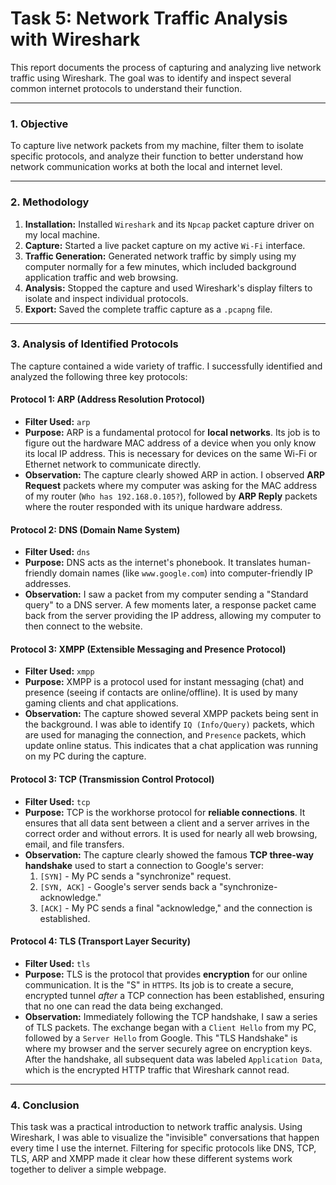 # Task 5: Network Traffic Analysis with Wireshark

This report documents the process of capturing and analyzing live network traffic using Wireshark. The goal was to identify and inspect several common internet protocols to understand their function.

---

### 1. Objective

To capture live network packets from my machine, filter them to isolate specific protocols, and analyze their function to better understand how network communication works at both the local and internet level.

---

### 2. Methodology

1.  **Installation:** Installed `Wireshark` and its `Npcap` packet capture driver on my local machine.
2.  **Capture:** Started a live packet capture on my active `Wi-Fi` interface.
3.  **Traffic Generation:** Generated network traffic by simply using my computer normally for a few minutes, which included background application traffic and web browsing.
4.  **Analysis:** Stopped the capture and used Wireshark's display filters to isolate and inspect individual protocols.
5.  **Export:** Saved the complete traffic capture as a `.pcapng` file.

---

### 3. Analysis of Identified Protocols

The capture contained a wide variety of traffic. I successfully identified and analyzed the following three key protocols:

#### Protocol 1: ARP (Address Resolution Protocol)
*   **Filter Used:** `arp`
*   **Purpose:** ARP is a fundamental protocol for **local networks**. Its job is to figure out the hardware MAC address of a device when you only know its local IP address. This is necessary for devices on the same Wi-Fi or Ethernet network to communicate directly.
*   **Observation:** The capture clearly showed ARP in action. I observed **ARP Request** packets where my computer was asking for the MAC address of my router (`Who has 192.168.0.105?`), followed by **ARP Reply** packets where the router responded with its unique hardware address.

#### Protocol 2: DNS (Domain Name System)
*   **Filter Used:** `dns`
*   **Purpose:** DNS acts as the internet's phonebook. It translates human-friendly domain names (like `www.google.com`) into computer-friendly IP addresses.
*   **Observation:** I saw a packet from my computer sending a "Standard query" to a DNS server. A few moments later, a response packet came back from the server providing the IP address, allowing my computer to then connect to the website.

#### Protocol 3: XMPP (Extensible Messaging and Presence Protocol)
*   **Filter Used:** `xmpp`
*   **Purpose:** XMPP is a protocol used for instant messaging (chat) and presence (seeing if contacts are online/offline). It is used by many gaming clients and chat applications.
*   **Observation:** The capture showed several XMPP packets being sent in the background. I was able to identify `IQ (Info/Query)` packets, which are used for managing the connection, and `Presence` packets, which update online status. This indicates that a chat application was running on my PC during the capture.

#### **Protocol 3: TCP (Transmission Control Protocol)**
*   **Filter Used:** `tcp`
*   **Purpose:** TCP is the workhorse protocol for **reliable connections**. It ensures that all data sent between a client and a server arrives in the correct order and without errors. It is used for nearly all web browsing, email, and file transfers.
*   **Observation:** The capture clearly showed the famous **TCP three-way handshake** used to start a connection to Google's server:
    1.  `[SYN]` - My PC sends a "synchronize" request.
    2.  `[SYN, ACK]` - Google's server sends back a "synchronize-acknowledge."
    3.  `[ACK]` - My PC sends a final "acknowledge," and the connection is established.

#### **Protocol 4: TLS (Transport Layer Security)**
*   **Filter Used:** `tls`
*   **Purpose:** TLS is the protocol that provides **encryption** for our online communication. It is the "S" in `HTTPS`. Its job is to create a secure, encrypted tunnel *after* a TCP connection has been established, ensuring that no one can read the data being exchanged.
*   **Observation:** Immediately following the TCP handshake, I saw a series of TLS packets. The exchange began with a `Client Hello` from my PC, followed by a `Server Hello` from Google. This "TLS Handshake" is where my browser and the server securely agree on encryption keys. After the handshake, all subsequent data was labeled `Application Data`, which is the encrypted HTTP traffic that Wireshark cannot read.

---

### 4. Conclusion

This task was a practical introduction to network traffic analysis. Using Wireshark, I was able to visualize the "invisible" conversations that happen every time I use the internet. Filtering for specific protocols like DNS, TCP, TLS, ARP and XMPP made it clear how these different systems work together to deliver a simple webpage.
